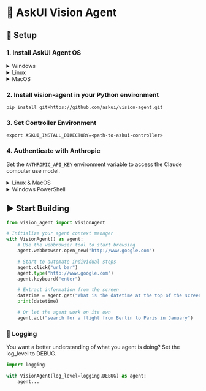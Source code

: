 # 🤖 AskUI Vision Agent

## 🔧 Setup

### 1. Install AskUI Agent OS

<details>
  <summary>Windows</summary>
  
  ##### AMD64

[AskUI Installer for AMD64](https://files.askui.com/releases/Installer/24.9.1/AskUI-Suite-24.9.1-Installer-Win-AMD64-Full.exe)

##### ARM64

[AskUI Installer for ARM64](https://files.askui.com/releases/Installer/24.9.1/AskUI-Suite-24.9.1-Installer-Win-ARM64-Full.exe)
</details>


<details>
  <summary>Linux</summary>
  
##### AMD64

`curl -o /tmp/AskUI-Suite-24.9.1-User-Installer-Linux-x64-Full.run https://files.askui.com/releases/Installer/24.9.1/AskUI-Suite-24.9.1-User-Installer-Linux-x64-Full.run`

`bash /tmp/AskUI-Suite-24.9.1-User-Installer-Linux-x64-Full.run`

##### ARM64

`curl -o /tmp/AskUI-Suite-24.9.1-User-Installer-Linux-ARM64-Full.run https://files.askui.com/releases/Installer/24.9.1/AskUI-Suite-24.9.1-User-Installer-Linux-ARM64-Full.run`

`bash /tmp/AskUI-Suite-24.9.1-User-Installer-Linux-ARM64-Full.run`
</details>


<details>
  <summary>MacOS</summary>
  
`curl -o /tmp/AskUI-Suite-24.9.1-User-Installer-MacOS-ARM64-Full.run https://files.askui.com/releases/Installer/24.9.1/AskUI-Suite-24.9.1-User-Installer-MacOS-ARM64-Full.run`

`bash /tmp/AskUI-Suite-24.9.1-User-Installer-MacOS-ARM64-Full.run`
</details>


### 2. Install vision-agent in your Python environment

`pip install git+https://github.com/askui/vision-agent.git`

### 3. Set Controller Environment

`export ASKUI_INSTALL_DIRECTORY=<path-to-askui-controller>`

### 4. Authenticate with Anthropic

Set the `ANTHROPIC_API_KEY` environment variable to access the Claude computer use model.

<details>
  <summary>Linux & MacOS</summary>
  
  Use export to set an evironment variable:

  `export ANTHROPIC_API_KEY=<your-api-key-here>`
</details>

<details>
  <summary>Windows PowerShell</summary>
  
  Set an environment variable with $env:

  `$env:ANTHROPIC_API_KEY="<your-api-key-here>"`
</details>

## ▶️ Start Building

```python
from vision_agent import VisionAgent

# Initialize your agent context manager
with VisionAgent() as agent:
    # Use the webbrowser tool to start browsing
    agent.webbrowser.open_new("http://www.google.com")

    # Start to automate individual steps
    agent.click("url bar")
    agent.type("http://www.google.com")
    agent.keyboard("enter")

    # Extract information from the screen
    datetime = agent.get("What is the datetime at the top of the screen?")
    print(datetime)

    # Or let the agent work on its own
    agent.act("search for a flight from Berlin to Paris in January")
```


### 📜 Logging

You want a better understanding of what you agent is doing? Set the log_level to DEBUG.

```python
import logging

with VisionAgent(log_level=logging.DEBUG) as agent:
    agent...
```
